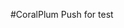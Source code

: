 #CoralPlum
Push for test
<!-- This is a full-stack application with Java backend and React frontend -->
